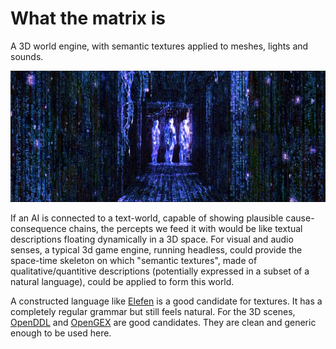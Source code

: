 # What the matrix is
A 3D world engine, with semantic textures applied to meshes, lights and sounds. 

![The Matrix](https://github.com/botbreeder/what-the-matrix-is/raw/main/bm.jpg)

If an AI is connected to a text-world, capable of showing plausible cause-consequence chains, the percepts we feed it with would be like textual descriptions floating dynamically in a 3D space. For visual and audio senses, a typical 3d game engine, running headless, could provide the space-time skeleton on which "semantic textures", made of qualitative/quantitive descriptions (potentially expressed in a subset of a natural language), could be applied to form this world.

A constructed language like [Elefen](https://elefen.org/) is a good candidate for textures. It has a completely regular grammar but still feels natural. For the 3D scenes, [OpenDDL](http://openddl.org/) and [OpenGEX](http://opengex.org/) are good candidates. They are clean and generic enough to be used here.
